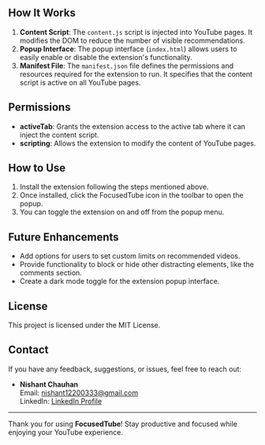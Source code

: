 
## How It Works
1. **Content Script**: The `content.js` script is injected into YouTube pages. It modifies the DOM to reduce the number of visible recommendations.
2. **Popup Interface**: The popup interface (`index.html`) allows users to easily enable or disable the extension's functionality.
3. **Manifest File**: The `manifest.json` file defines the permissions and resources required for the extension to run. It specifies that the content script is active on all YouTube pages.

## Permissions
- **activeTab**: Grants the extension access to the active tab where it can inject the content script.
- **scripting**: Allows the extension to modify the content of YouTube pages.

## How to Use
1. Install the extension following the steps mentioned above.
2. Once installed, click the FocusedTube icon in the toolbar to open the popup.
3. You can toggle the extension on and off from the popup menu.

## Future Enhancements
- Add options for users to set custom limits on recommended videos.
- Provide functionality to block or hide other distracting elements, like the comments section.
- Create a dark mode toggle for the extension popup interface.

## License
This project is licensed under the MIT License.

## Contact
If you have any feedback, suggestions, or issues, feel free to reach out:

- **Nishant Chauhan**  
  Email: nishant12200333@gmail.com  
  LinkedIn: [LinkedIn Profile](https://www.linkedin.com/in/nishant-chauhan)

---
Thank you for using **FocusedTube**! Stay productive and focused while enjoying your YouTube experience.
